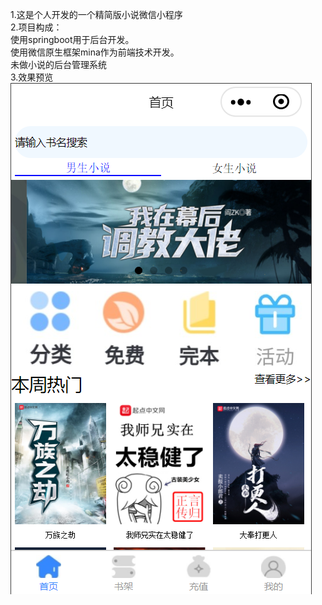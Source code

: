 1.这是个人开发的一个精简版小说微信小程序<br/>
2.项目构成：<br/>
	使用springboot用于后台开发。<br/>
	使用微信原生框架mina作为前端技术开发。<br/>
	未做小说的后台管理系统<br/>
3.效果预览<br/>
![Alt text](https://github.com/jingranyouren/img/blob/eb2cd01ab9f2b8b1cd6f97bb2024e211a1e57018/index.png)
